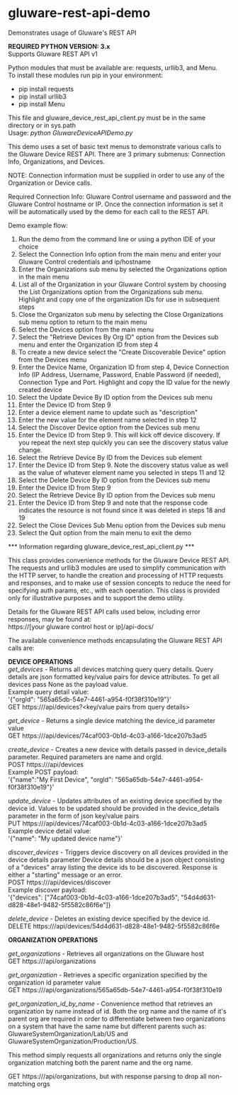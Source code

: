 ﻿# gluware-rest-api-demo

Demonstrates usage of Gluware's REST API

**REQUIRED PYTHON VERSION: 3.x**  
Supports Gluware REST API v1

Python modules that must be available are: requests, urllib3, and Menu.  
To install these modules run pip in your environment:
 - pip install requests 
 - pip install urllib3 
 - pip install Menu

This file and gluware_device_rest_api_client.py must be in the same directory or in sys.path  
Usage: *python GluwareDeviceAPIDemo.py*

This demo uses a set of basic text menus to demonstrate various calls to the Gluware Device REST API. There are 3 primary submenus: Connection Info, Organizations, and Devices.

NOTE: Connection information must be supplied in order to use any of the Organization or Device calls.

Required Connection Info: Gluware Control username and password and the Gluware Control hostname or IP.
Once the connection information is set it will be automatically used by the demo for each call to the REST API.

Demo example flow:
1.  Run the demo from the command line or using a python IDE of your choice
2.  Select the Connection Info option from the main menu and enter your Gluware Control credentials and ip/hostname
3.  Enter the Organizations sub menu by selected the Organizations option in the main menu
4.  List all of the Organization in your Gluware Control system by choosing the List Organizations option from the Organizations sub menu. Highlight and copy one of the organization IDs for use in subsequent steps
5.  Close the Organizaton sub menu by selecting the Close Organizations sub menu option to return to the main menu
6.  Select the Devices option from the main menu
7.  Select the "Retrieve Devices By Org ID" option from the Devices sub menu and enter the Organization ID from step 4
8.  To create a new device select the "Create Discoverable Device" option from the Devices menu
9.  Enter the Device Name, Organization ID from step 4, Device Connection Info (IP Address, Username, Password, Enable Password (if needed), Connection Type and Port. Highlight and copy the ID value for the newly created device
10.  Select the Update Device By ID option from the Devices sub menu
11.  Enter the Device ID from Step 9
12.  Enter a device element name to update such as "description"
13.  Enter the new value for the element name selected in step 12
14.  Select the Discover Device option from the Devices sub menu
15.  Enter the Device ID from Step 9. This will kick off device discovery. If you repeat the next step quickly you can see the discovery status value change.
16.  Select the Retrieve Device By ID from the Devices sub element
17.  Enter the Device ID from Step 9. Note the discovery status value as well as the value of whatever element name you selected in steps 11 and 12
18.  Select the Delete Device By ID option from the Devices sub menu
19.  Enter the Device ID from Step 9
20.  Select the Retrieve Device By ID option from the Devices sub menu
21.  Enter the Device ID from Step 9 and note that the response code indicates the resource is not found since it was deleted in steps 18 and 19
22.  Select the Close Devices Sub Menu option from the Devices sub menu
23.  Select the Quit option from the main menu to exit the demo

*** Information regarding gluware_device_rest_api_client.py ***

This class provides convenience methods for the Gluware Device REST API. The requests and urllib3 modules are used to simplify communication with the HTTP server, to handle the creation and processing of HTTP requests and responses, and to make use of session concepts to reduce the need for specifying auth params, etc., with each operation. This class is provided only for illustrative purposes and to support the demo utility.

Details for the Gluware REST API calls used below, including error responses, may be found at:  
https://[your gluware control host or ip]/api-docs/ 

The available convenience methods encapsulating the Gluware REST API calls are:  

**DEVICE OPERATIONS**   
*get_devices* - Returns all devices matching query query details. Query details are json formatted key/value pairs for device attributes. To get all devices pass None as the payload value.   
Example query detail value:  
'{"orgId": "565a65db-54e7-4461-a954-f0f38f310e19"}'  
GET https:///api/devices?<key/value pairs from query details>

*get_device* - Returns a single device matching the device_id parameter value  
GET https:///api/devices/74caf003-0b1d-4c03-a166-1dce207b3ad5 

*create_device* - Creates a new device with details passed in device_details parameter. Required parameters are name and orgId.  
POST https:///api/devices  
Example POST payload:  
'{"name":"My First Device", "orgId": "565a65db-54e7-4461-a954-f0f38f310e19"}'

*update_device* - Updates attributes of an existing device specified by the device id. Values to be updated should be provided in the device_details parameter in the form of json key/value pairs  
PUT https:///api/devices/74caf003-0b1d-4c03-a166-1dce207b3ad5  
Example device detail value:  
'{"name": "My updated device name"}'

*discover_devices* - Triggers device discovery on all devices provided in the device details parameter Device details should be a json object consisting of a "devices" array listing the device ids to be discovered. Response is either a "starting" message or an error.   
POST https:///api/devices/discover  
Example discover payload:  
'{"devices": ["74caf003-0b1d-4c03-a166-1dce207b3ad5", "54d4d631-d828-48e1-9482-5f5582c86f6e"]}

*delete_device* - Deletes an existing device specified by the device id.  
DELETE https:///api/devices/54d4d631-d828-48e1-9482-5f5582c86f6e

**ORGANIZATION OPERATIONS**  

*get_organizations* - Retrieves all organizations on the Gluware host  
GET https:///api/organizations

*get_organization* - Retrieves a specific organization specified by the organization id parameter value  
GET https:///api/organizations/565a65db-54e7-4461-a954-f0f38f310e19

*get_organization_id_by_name* - Convenience method that retrieves an organization by name instead of id. Both the org name and the name of it's parent org are required in order to differentiate between two organizations on a system that have the same name but different parents such as: GluwareSystemOrganization/Lab/US and GluwareSystemOrganization/Production/US.   

This method simply requests all organizations and returns only the single organization matching both the parent name and the org name. 

GET https:///api/organizations, but with response parsing to drop all non-matching orgs
